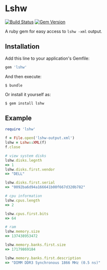 # Lshw

[![Build Status](https://travis-ci.org/benlemasurier/lshw.svg)](https://travis-ci.org/benlemasurier/lshw)
[![Gem Version](https://badge.fury.io/rb/lshw.svg)](http://badge.fury.io/rb/lshw)

A ruby gem for easy access to `lshw -xml` output.

## Installation

Add this line to your application's Gemfile:

```ruby
gem 'lshw'
```

And then execute:

    $ bundle

Or install it yourself as:

    $ gem install lshw

## Example

```ruby
require 'lshw'

f = File.open('lshw-output.xml')
lshw = Lshw::XML(f)
f.close

# view system disks
lshw.disks.legnth
=> 1
lshw.disks.first.vendor
=> "DELL"

lshw.disks.first.serial
=> "0092ba6d94a166641b00f667d320b782"

# cpu information
lshw.cpus.length
=> 2

lshw.cpus.first.bits
=> 64

# ram
lshw.memory.size
=> 137438953472

lshw.memory.banks.first.size
=> 17179869184

lshw.memory.banks.first.description
=> "DIMM DDR3 Synchronous 1866 MHz (0.5 ns)"

```

